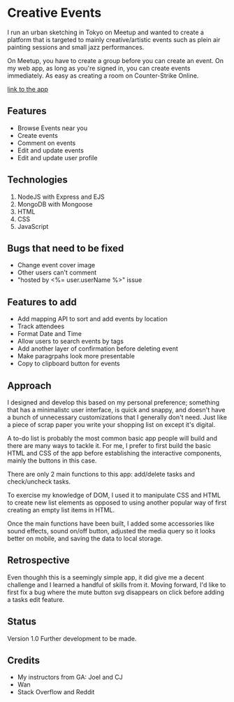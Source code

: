# Creative Events

I run an urban sketching in Tokyo on Meetup and wanted to create a platform that is targeted to mainly creative/artistic events such as plein air painting sessions and small jazz performances. 

On Meetup, you have to create a group before you can create an event. On my web app, as long as you're signed in, you can create events immediately. As easy as creating a room on Counter-Strike Online.

[link to the app](https://kazmakai.github.io/todo-list/)

## Features
- Browse Events near you
- Create events
- Comment on events
- Edit and update events
- Edit and update user profile

## Technologies
1. NodeJS with Express and EJS
2. MongoDB with Mongoose
3. HTML
4. CSS
5. JavaScript


## Bugs that need to be fixed
- Change event cover image
- Other users can't comment
- "hosted by <%= user.userName %>" issue


## Features to add
- Add mapping API to sort and add events by location
- Track attendees
- Format Date and Time
- Allow users to search events by tags
- Add another layer of confirmation before deleting event
- Make paragrpahs look more presentable
- Copy to clipboard button for events


## Approach
I designed and develop this based on my personal preference; something that has a minimalistc user interface, is quick and snappy, and doesn't have a bunch of unnecessary customizations that I generally don't need. Just like a piece of scrap paper you write your shopping list on except it's digital. 

A to-do list is probably the most common basic app people will build and there are many ways to tackle it. For me, I prefer to first build the basic HTML and CSS of the app before establishing the interactive components, mainly the buttons in this case. 

There are only 2 main functions to this app: add/delete tasks and check/uncheck tasks. 


To exercise my knowledge of DOM, I used it to manipulate CSS and HTML to create new list elements as opposed to using another popular way of first creating an empty list items in HTML. 

Once the main functions have been built, I added some accessories like sound effects, sound on/off button, adjusted the media query so it looks better on mobile, and saving the data to local storage.

## Retrospective
Even thoughh this is a seemingly simple app, it did give me a decent challenge and I learned a handful of skills from it. Moving forward, I'd like to first fix a bug where the mute button svg disappears on click before adding a tasks edit feature. 


## Status
Version 1.0
Further development to be made.

## Credits
- My instructors from GA: Joel and CJ
- Wan
- Stack Overflow and Reddit